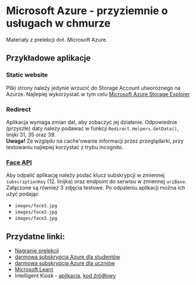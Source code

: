 # Microsoft Azure - przyziemnie o usługach w chmurze
Materiały z prelekcji dot. Microsoft Azure.

## Przykładowe aplikacje

### **Static website**
Pliki strony należy jedynie wrzucić do Storage Account utworoznego na Azurze. Najlepiej wykorzystać w tym celu [Microsoft Azure Storage Explorer](https://azure.microsoft.com/en-us/features/storage-explorer/)

### **Redirect**
Aplikacja wymaga zmian dat, aby zobaczyć jej działanie. Odpowiednie (przyszłe) daty należy podawać w funkcji `Redirect.Helpers.GetData()`, linijki 31, 35 oraz 39.
<br/>**Uwaga!** Ze względu na cache'owanie informacji przez przeglądarki, przy testowaniu najlepiej korzystać z trybu incognito.

### **[Face API](https://docs.microsoft.com/en-us/azure/cognitive-services/face/quickstarts/csharp)**
Aby odpalić aplikację należy podać klucz subskrypcji w zmiennej `subscriptionKey` (12. linijka) oraz endpoint do serwisu w zmiennej `uriBase`.
<br/>Załączone są również 3 zdjęcia testowe. Po odpaleniu aplikacji można ich użyć podając 
- `images/face1.jpg`
- `images/face2.jpg`
- `images/face3.jpg`



## Przydatne linki:
- [Nagranie prelekcji](https://www.youtube.com/watch?v=RNCKzq3n9b4)
- [darmowa subskrypcja Azure dla studentów](https://azure.microsoft.com/en-us/free/students/)
- [darmowa subskrypcja Azure dla uczniów](https://azure.microsoft.com/en-us/offers/ms-azr-0144p/)
- [Microsoft Learn](https://docs.microsoft.com/en-us/learn/)
- Intelligent Kiosk - [aplikacja](https://www.microsoft.com/en-us/p/intelligent-kiosk/9nblggh5qd84),  [kod źródłowy](https://github.com/Microsoft/Cognitive-Samples-IntelligentKiosk)
